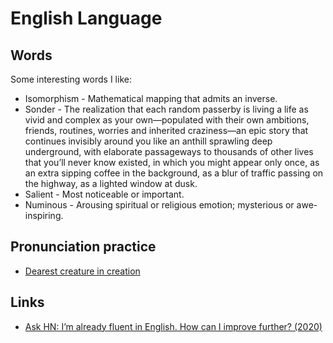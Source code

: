 # English Language

## Words

Some interesting words I like:

- Isomorphism - Mathematical mapping that admits an inverse.
- Sonder - The realization that each random passerby is living a life as vivid and complex as your own—populated with their own ambitions, friends, routines, worries and inherited craziness—an epic story that continues invisibly around you like an anthill sprawling deep underground, with elaborate passageways to thousands of other lives that you’ll never know existed, in which you might appear only once, as an extra sipping coffee in the background, as a blur of traffic passing on the highway, as a lighted window at dusk.
- Salient - Most noticeable or important.
- Numinous - Arousing spiritual or religious emotion; mysterious or awe-inspiring.

## Pronunciation practice

- [Dearest creature in creation](http://www.i18nguy.com/chaos.html)

## Links

- [Ask HN: I’m already fluent in English. How can I improve further? (2020)](https://news.ycombinator.com/item?id=23016268)
